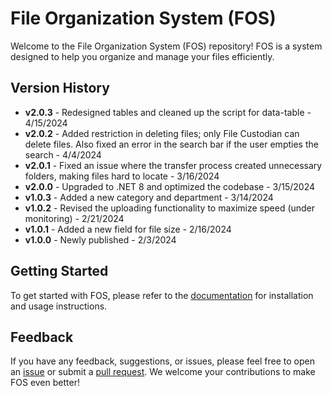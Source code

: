 # File Organization System (FOS)

Welcome to the File Organization System (FOS) repository! FOS is a system designed to help you organize and manage your files efficiently.

## Version History

- **v2.0.3** - Redesigned tables and cleaned up the script for data-table - 4/15/2024
- **v2.0.2** - Added restriction in deleting files; only File Custodian can delete files. Also fixed an error in the search bar if the user empties the search - 4/4/2024
- **v2.0.1** - Fixed an issue where the transfer process created unnecessary folders, making files hard to locate - 3/16/2024
- **v2.0.0** - Upgraded to .NET 8 and optimized the codebase - 3/15/2024
- **v1.0.3** - Added a new category and department - 3/14/2024
- **v1.0.2** - Revised the uploading functionality to maximize speed (under monitoring) - 2/21/2024
- **v1.0.1** - Added a new field for file size - 2/16/2024
- **v1.0.0** - Newly published - 2/3/2024

## Getting Started

To get started with FOS, please refer to the [documentation](link_to_documentation) for installation and usage instructions.

## Feedback

If you have any feedback, suggestions, or issues, please feel free to open an [issue](https://github.com/azhadolfo/FOS/issues) or submit a [pull request](https://github.com/azhadolfo/FOS/pulls). We welcome your contributions to make FOS even better!
